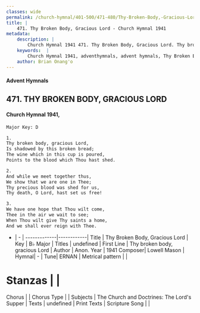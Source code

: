 ```yaml
---
classes: wide
permalink: /church-hymnal/401-500/471-480/Thy-Broken-Body,-Gracious-Lord/
title: |
    471. Thy Broken Body, Gracious Lord - Church Hymnal 1941
metadata:
    description: |
        Church Hymnal 1941 471. Thy Broken Body, Gracious Lord. Thy broken body, gracious Lord, Is shadowed by this broken bread; The wine which in this cup is poured, Points to the blood which Thou hast shed. 
    keywords:  |
        Church Hymnal 1941, adventhymnals, advent hymnals, Thy Broken Body, Gracious Lord, Thy broken body, gracious Lord. 
    author: Brian Onang'o
---
```


#### Advent Hymnals
## 471. THY BROKEN BODY, GRACIOUS LORD
####  Church Hymnal 1941,

```txt
Major Key: D

1.
Thy broken body, gracious Lord,
Is shadowed by this broken bread;
The wine which in this cup is poured,
Points to the blood which Thou hast shed.

2.
And while we meet together thus,
We show that we are one in Thee;
Thy precious blood was shed for us,
Thy death, O Lord, hast set us free!

3.
We have one hope that Thou wilt come,
Thee in the air we wait to see;
When Thou wilt give Thy saints a home,
And we shall ever reign with Thee.

```

- |   -  |
-------------|------------|
Title | Thy Broken Body, Gracious Lord |
Key | B♭ Major |
Titles | undefined |
First Line | Thy broken body, gracious Lord |
Author | Anon.
Year | 1941
Composer| Lowell Mason |
Hymnal|  - |
Tune| ERNAN |
Metrical pattern | |
# Stanzas |  |
Chorus |  |
Chorus Type |  |
Subjects | The Church and Doctrines: The Lord's Supper |
Texts | undefined |
Print Texts | 
Scripture Song |  |
    
